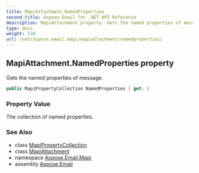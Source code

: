```yaml
---
title: MapiAttachment.NamedProperties
second_title: Aspose.Email for .NET API Reference
description: MapiAttachment property. Gets the named properties of message
type: docs
weight: 110
url: /net/aspose.email.mapi/mapiattachment/namedproperties/
---
```

## MapiAttachment.NamedProperties property

Gets the named properties of message.

```csharp
public MapiPropertyCollection NamedProperties { get; }
```

### Property Value

The collection of named properties.

### See Also

* class [MapiPropertyCollection](../../mapipropertycollection/)
* class [MapiAttachment](../)
* namespace [Aspose.Email.Mapi](../../mapiattachment/)
* assembly [Aspose.Email](../../../)


